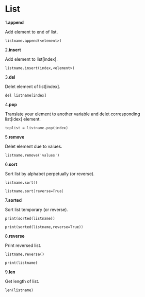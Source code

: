 List
=
1.**append**

Add element to end of list.

`listname.append(<element>)`

2.**insert**

Add element to list[index].

`listname.insert(index,<element>)`

3.**del**

Delet element of list[index].

`del listname[index]`

4.**pop**

Translate your element to another variable and delet corresponding list[idex] element.

`teplist = listname.pop(index)`

5.**remove**

Delet element due to values.

`listname.remove('values')`

6.**sort**

Sort list by alphabet perpetually (or reverse).

`listname.sort()`

`listname.sort(reverse=True)`

7.**sorted**

Sort list temporary (or reverse).

`print(sorted(listname))`

`print(sorted(listname,reverse=True))`

8.**reverse**

Print reversed list.

`listname.reverse()`

`print(listname)`

9.**len**

Get length of list.

`len(listname)`